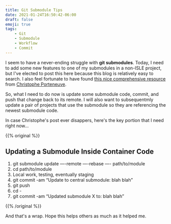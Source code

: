```yaml
---
title: Git Submodule Tips
date: 2021-01-24T16:50:42-06:00
draft: false
emoji: true
tags:
    - Git
    - Submodule
    - Workflow
    - Commit
---
```


I seem to have a never-ending struggle with **git submodules**. Today, I need to add some new features to one of my submodules in a non-ISLE project, but I've elected to post this here because this blog is relatively easy to search. I also feel fortunate to have found [this nice comprehensive resource](https://medium.com/@porteneuve/mastering-git-submodules-34c65e940407) from [Christophe Porteneuve](https://medium.com/@porteneuve).

So, what I need to do now is update some submodule code, commit, and push that change back to its remote. I will also want to subsequentmly update a pair of projects that use the submodule so they are referencing the newest submodule code. 

In case Christophe's post ever disappers, here's the key portion that I need right now...

{{% original %}}
## Updating a Submodule Inside Container Code

  1. git submodule update —-remote —-rebase —- path/to/module
  2. cd path/to/module
  3. Local work, testing, eventually staging
  4. git commit -am “Update to central submodule: blah blah”
  5. git push
  6. cd -
  7. git commit -am “Updated submodule X to: blah blah”
    
{{% /original %}}

And that's a wrap.  Hope this helps others as much as it helped me.
